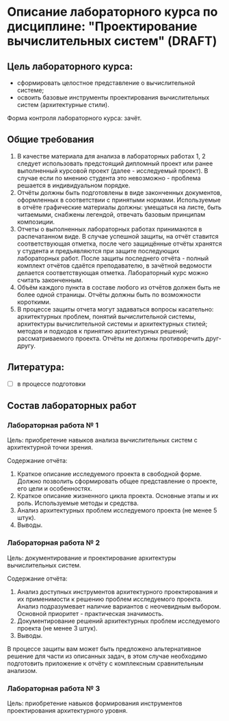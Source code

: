 # Описание лабораторного курса по дисциплине: "Проектирование вычислительных систем" (DRAFT)

## Цель лабораторного курса: 

- сформировать целостное представление о вычислительной системе;
- освоить базовые инструменты проектирования вычислительных систем (архитектурные стили).

Форма контроля лабораторного курса: зачёт.

## Общие требования

1. В качестве материала для анализа в лабораторных работах 1, 2 следует использовать предстоящий дипломный проект или ранее выполненный курсовой проект (далее - исследуемый проект). В случае если по мнению студента это невозможно - проблема решается в индивидуальном порядке.
2. Отчёты должны быть подготовлены в виде законченных документов, оформленных в соответствии с принятыми нормами. Используемые в отчёте графические материалы должны: умещаться на листе, быть читаемыми, снабжены легендой, отвечать базовым принципам композиции.
3. Отчеты о выполненных лабораторных работах принимаются в распечатанном виде. В случае успешной защиты, на отчёт ставится соответствующая отметка, после чего защищённые отчёты хранятся у студента и предъявляются при защите последующих лабораторных работ. После защиты последнего отчёта - полный комплект отчётов сдаётся преподавателю, в зачётной ведомости делается соответствующая отметка. Лабораторный курс можно считать законченным.
4. Объём каждого пункта в составе любого из отчётов должен быть не более одной страницы. Отчёты должны быть по возможности короткими.
5. В процессе защиты отчета могут задаваться вопросы касательно: архитектурных проблем, понятий вычислительной системы, архитектуры вычислительной системы и архитектурных стилей; методов и подходов к принятию архитектурных решений; рассматриваемого проекта. Отчёты не должны противоречить друг-другу.

## Литература:

- [ ] в процессе подготовки

## Состав лабораторных работ

### Лабораторная работа № 1

Цель: приобретение навыков анализа вычислительных систем с архитектурной точки зрения.

Содержание отчёта:
1. Краткое описание исследуемого проекта в свободной форме. Должно позволить сформировать общее представление о проекте, его цели и особенностях.
2. Краткое описание жизненного цикла проекта. Основные этапы и их роль. Используемые методы и средства.
3. Анализ архитектурных проблем исследуемого проекта (не менее 5 штук).
4. Выводы.

### Лабораторная работа № 2

Цель: документирование и проектирование архитектуры вычислительных систем.

Содержание отчёта:
1. Анализ доступных инструментов архитектурного проектирования и их применимости к решению проблем исследуемого проекта. Анализ подразумевает наличие вариантов с неочевидным выбором. Основной приоритет - практическая значимость.
2. Документирование решений архитектурных проблем исследуемого проекта (не менее 3 штук). 
3. Выводы.

В процессе защиты вам может быть предложено альтернативное решение для части из описанных задач, в этом случае необходимо подготовить приложение к отчёту с комплексным сравнительным анализом.

### Лабораторная работа № 3

Цель: приобретение навыков формирования инструментов проектирования архитектурного уровня.
